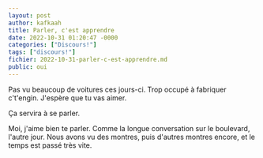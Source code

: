 ```yaml
---
layout: post
author: kafkaah
title: Parler, c'est apprendre
date: 2022-10-31 01:20:47 -0000
categories: ["Discours!"]
tags: ["discours!"]
fichier: 2022-10-31-parler-c-est-apprendre.md
public: oui
---
```


Pas vu beaucoup de voitures ces jours-ci.  Trop occupé à fabriquer c't'engin.  J'espère que tu vas aimer.

Ça servira à se parler.

Moi, j'aime bien te parler.  Comme la longue conversation sur le boulevard, l'autre jour.
Nous avons vu des montres, puis d'autres montres encore, et le temps est passé très vite.
